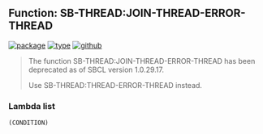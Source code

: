 ## Function: SB-THREAD:JOIN-THREAD-ERROR-THREAD
[![package](https://img.shields.io/badge/Package-SB--THREAD-5f9ea0.svg?style=social&colorA=999999)](../) [![type](https://img.shields.io/badge/Type-Function-5f9ea0.svg?style=social&colorA=999999)](../#function) [![github](https://img.shields.io/badge/GitHub-View_the_source-5f9ea0.svg?style=social&colorA=999999&logo=github)](https://github.com/sbcl/sbcl/blob/master/src/code/target-thread.lisp/) 

> The function SB-THREAD:JOIN-THREAD-ERROR-THREAD has been deprecated as of SBCL version 1.0.29.17.
> 
> Use SB-THREAD:THREAD-ERROR-THREAD instead.

### Lambda list
```
(CONDITION)
```

